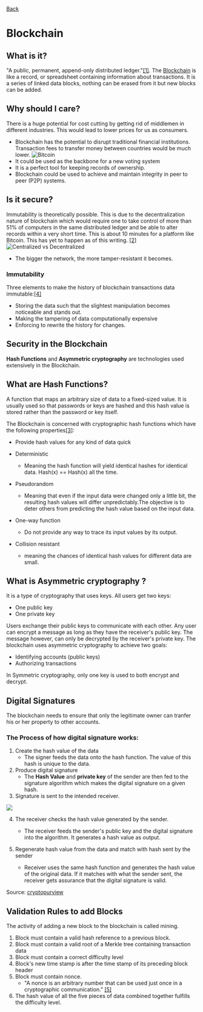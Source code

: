 [Back](./README.md)
# Blockchain

## What is it?
"A public, permanent, append-only distributed ledger."[[1]](https://www.technologyreview.com/2018/04/23/143477/explainer-what-is-a-blockchain/). The [Blockchain](https://en.wikipedia.org/wiki/Blockchain) is like a record, or spreadsheet containing information about transactions. It is a series of linked data blocks, nothing can be erased from it but new blocks can be added.

## Why should I care?

There is a huge potential for cost cutting by getting rid of middlemen in different industries. This would lead to lower prices for us as consumers.
* Blockchain has the potential to disrupt traditional financial institutions. Transaction fees to transfer money between countries would be much lower.
![Bitcoin](https://static.coindesk.com/wp-content/uploads/2018/11/dark-bitcoin-710x458.jpg?format=webp)
* It could be used as the backbone for a new voting system
* It is a perfect tool for keeping records of ownership.
* Blockchain could be used to achieve and maintain integrity in peer to peer (P2P) systems. 

## Is it secure?
Immutability is theoretically possible. This is due to the decentralization nature of blockchain which would require one to take control  of more than 51% of computers in the same distributed ledger and be able to alter records within a very short time. This is about 10 minutes for a platform like Bitcoin. This has yet to happen as of this writing. [[2]](https://blogs.adb.org/blog/how-secure-blockchain)
![Centralized vs Decentralized](https://www.bitdegree.org/tutorials/wp-content/uploads/2018/06/centralized-vs-decentralized-1-1.jpg)
* The bigger the network, the more tamper-resistant it becomes. 

### Immutability
Three elements to make the history of blockchain transactions data immutable:[[4]](https://learning.oreilly.com/library/view/blockchain-basics-a/9781484226049/A436689_1_En_16_Chapter.html)
* Storing the data such that the slightest manipulation becomes noticeable and stands out.
* Making the tampering of data computationally expensive
* Enforcing to rewrite the history for changes. 

## Security in the Blockchain
**Hash Functions** and **Asymmetric cryptography** are technologies used extensively in the Blockchain.

## What are Hash Functions?
A function that maps an arbitrary size of data to a fixed-sized value. It is usually used so that passwords or keys are hashed and this hash value is stored rather than the password or key itself.

The Blockchain is concerned with cryptographic hash functions which have the following properties[[3]](https://www.amazon.com/Blockchain-Basics-Non-Technical-Introduction-Steps/dp/1484226038):
* Provide hash values for any kind of data quick
* Deterministic
    * Meaning the hash function will yield identical hashes for identical data. Hash(x) == Hash(x) all the time.
    
* Pseudorandom
    * Meaning that even if the input data were changed only a little bit, the resulting hash values will differ unpredictably.The objective is to deter others from predicting the hash value based on the input data.
* One-way function
    * Do not provide any way to trace its input values by its output.
* Collision resistant 
    * meaning the chances of identical hash values for different data are small.
    
## What is Asymmetric cryptography  ?
It is a type of cryptography that uses keys. All users get two keys:
* One public key
* One private key 

Users exchange their public keys to communicate with each other. Any user can encrypt a message as long as they have the receiver's public key. The message however, can only be decrypted by the receiver's private key.
The blockchain uses asymmetric cryptography to achieve two goals:
* Identifying accounts (public keys)
* Authorizing transactions

In Symmetric cryptography, only one key is used to both encrypt and decrypt.

## Digital Signatures
The blockchain needs to ensure that only the legitimate owner can tranfer his or her property to other accounts. 

### The Process of how digital signature works:

1. Create the hash value of the data
    * The signer feeds the data onto the hash function. The value of this hash is unique to the data.
2. Produce digital signature
    * The **Hash Value** and **private key** of the sender are then fed to the signature algorithm which makes the digital signature on a given hash.
3. Signature is sent to the intended receiver.

![](https://cryptopurview.com/wp-content/uploads/2019/07/image-2.png)

4. The receiver checks the hash value generated by the sender.
    * The receiver feeds the sender's public key and the digital signature into the algorithm. It generates a hash value as output.

5. Regenerate hash value from the data and match with hash sent by the sender
    * Receiver uses the same hash function and generates the hash value of the original data. If it matches with what the sender sent, the receiver gets assurance that the digital signature is valid. 

Source: [cryptopurview](https://cryptopurview.com/how-digital-signature-work-and-use-in-blockchain/)

## Validation Rules to add Blocks
The activity of adding a new block to the blockchain is called mining.
1. Block must contain a valid hash reference to a previous block.
2. Block must contain a valid root of a Merkle tree containing transaction data
3. Block must contain a correct difficulty level
4. Block's new time stamp is after the time stamp of its preceding block header
5. Block must contain nonce. 
    * "A nonce is an arbitrary number that can be used just once in a cryptographic communication." [[5]](https://en.wikipedia.org/wiki/Cryptographic_nonce) 
6. The hash value of all the five pieces of data combined together fulfills the difficulty level. 